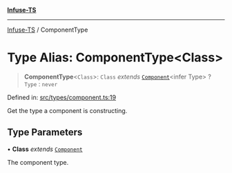 [**Infuse-TS**](../README.md)

***

[Infuse-TS](../README.md) / ComponentType

# Type Alias: ComponentType\<Class\>

> **ComponentType**\<`Class`\>: `Class` *extends* [`Component`](Component.md)\<infer Type\> ? `Type` : `never`

Defined in: [src/types/component.ts:19](https://github.com/D-Kay6/Infuse-TS/blob/183255f9a4ec5e9ee4dba778a499aaf2ce7f4763/src/types/component.ts#L19)

Get the type a component is constructing.

## Type Parameters

• **Class** *extends* [`Component`](Component.md)

The component type.
